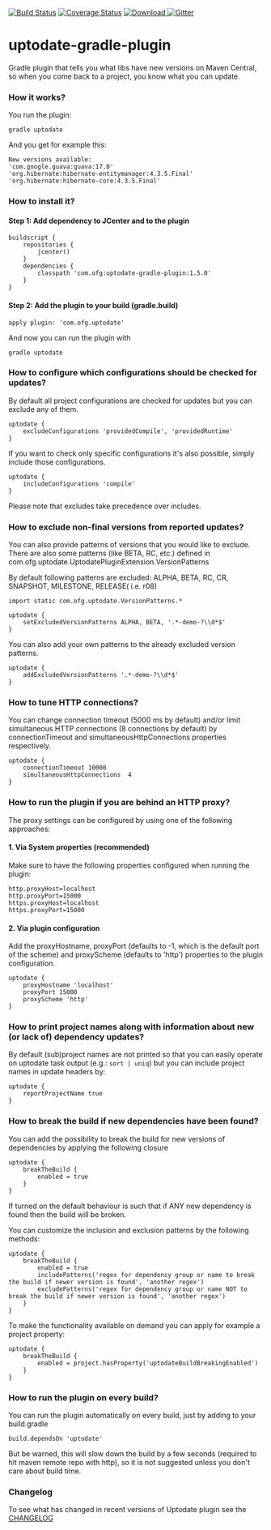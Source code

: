 [![Build Status](https://travis-ci.org/4finance/uptodate-gradle-plugin.svg?branch=master)](https://travis-ci.org/4finance/uptodate-gradle-plugin) [![Coverage Status](http://img.shields.io/coveralls/4finance/uptodate-gradle-plugin/master.svg)](https://coveralls.io/r/4finance/uptodate-gradle-plugin)
[ ![Download](https://api.bintray.com/packages/4finance/uptodate-gradle-plugin/uptodate-gradle-plugin/images/download.svg) ](https://bintray.com/4finance/uptodate-gradle-plugin/uptodate-gradle-plugin/_latestVersion)
[![Gitter](https://badges.gitter.im/Join%20Chat.svg)](https://gitter.im/4finance/uptodate-gradle-plugin?utm_source=badge&utm_medium=badge&utm_campaign=pr-badge)

uptodate-gradle-plugin
======================

Gradle plugin that tells you what libs have new versions on Maven Central, so when you come back to a project, you know what you can update.

### How it works?

You run the plugin:

```
gradle uptodate
```

And you get for example this:

```
New versions available:
'com.google.guava:guava:17.0'
'org.hibernate:hibernate-entitymanager:4.3.5.Final'
'org.hibernate:hibernate-core:4.3.5.Final'
```

### How to install it?

#### Step 1: Add dependency to JCenter and to the plugin
```
buildscript {
    repositories {	
        jcenter()
    }
    dependencies {
        classpath 'com.ofg:uptodate-gradle-plugin:1.5.0'
    }
}
```

#### Step 2: Add the plugin to your build (gradle.build)
```
apply plugin: 'com.ofg.uptodate'
```

And now you can run the plugin with
```
gradle uptodate
```

### How to configure which configurations should be checked for updates?

By default all project configurations are checked for updates but you can exclude any of them.
```
uptodate {
    excludeConfigurations 'providedCompile', 'providedRuntime'
}
```

If you want to check only specific configurations it's also possible, simply include those configurations.
```
uptodate {
    includeConfigurations 'compile'
}
```

Please note that excludes take precedence over includes.

### How to exclude non-final versions from reported updates?

You can also provide patterns of versions that you would like to exclude.
There are also some patterns (like BETA, RC, etc.) defined in com.ofg.uptodate.UptodatePluginExtension.VersionPatterns

By default following patterns are excluded: ALPHA, BETA, RC, CR, SNAPSHOT, MILESTONE, RELEASE( i.e. r08)

```
import static com.ofg.uptodate.VersionPatterns.*

uptodate {
    setExcludedVersionPatterns ALPHA, BETA, '.*-demo-?\\d*$'
}
```

You can also add your own patterns to the already excluded version patterns.

```
uptodate {
    addExcludedVersionPatterns '.*-demo-?\\d*$'
}
```

### How to tune HTTP connections?

You can change connection timeout (5000 ms by default) and/or limit simultaneous HTTP connections (8 connections by default) by connectionTimeout and simultaneousHttpConnections properties respectively.

```
uptodate {
    connectionTimeout 10000
    simultaneousHttpConnections  4
}
```

### How to run the plugin if you are behind an HTTP proxy?

The proxy settings can be configured by using one of the following approaches:

#### 1. Via System properties (recommended)

Make sure to have the following properties configured when running the plugin:

```
http.proxyHost=localhost
http.proxyPort=15000
https.proxyHost=localhost
https.proxyPort=15000
```

#### 2. Via plugin configuration

Add the proxyHostname, proxyPort (defaults to -1, which is the default port of the scheme) and proxyScheme (defaults to 'http') properties to the plugin configuration.

```
uptodate {
    proxyHostname 'localhost'
    proxyPort 15000
    proxyScheme 'http'
}
```

### How to print project names along with information about new (or lack of) dependency updates?

By default (sub)project names are not printed so that you can easily operate on uptodate task output (e.g.: `sort | uniq`) but you can include project names in update headers by:

```
uptodate {
    reportProjectName true
}
```

### How to break the build if new dependencies have been found?

You can add the possibility to break the build for new versions of dependencies by applying the following closure

```
uptodate {
    breakTheBuild {
        enabled = true
    }
}
```

If turned on the default behaviour is such that if ANY new dependency is found then the build will be broken.
 
You can customize the inclusion and exclusion patterns by the following methods:

```
uptodate {
    breakTheBuild {
        enabled = true
        includePatterns('regex for dependency group or name to break the build if newer version is found', 'another regex')
        excludePatterns('regex for dependency group or name NOT to break the build if newer version is found', 'another regex')
    }
}
```

To make the functionality available on demand you can apply for example a project property:

```
uptodate {
    breakTheBuild {
        enabled = project.hasProperty('uptodateBuildBreakingEnabled')
    }
}
```

### How to run the plugin on every build?

You can run the plugin automatically on every build, just by adding to your build.gradle

```
build.dependsOn 'uptodate'
```

But be warned, this will slow down the build by a few seconds (required to hit maven remote repo with http), so it is not suggested unless you don't care about build time.

### Changelog

To see what has changed in recent versions of Uptodate plugin see the [CHANGELOG](CHANGELOG.md) 
